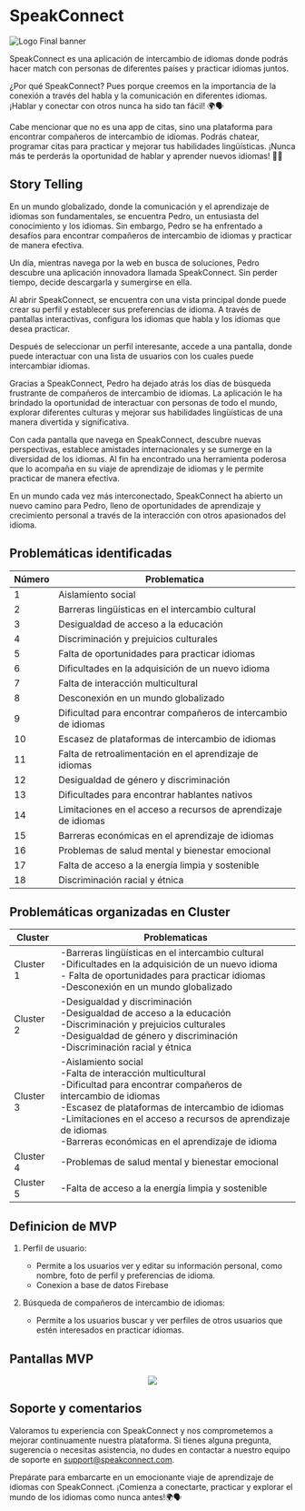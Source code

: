 # SpeakConnect

![Logo Final banner](https://github.com/moisesbass/SpeakConnect/assets/72841588/c1982ab3-b9fd-40c3-97a4-aa0c67d6fcbf)



SpeakConnect es una aplicación de intercambio de idiomas donde podrás hacer match con personas de diferentes países y practicar idiomas juntos.

¿Por qué SpeakConnect? Pues porque creemos en la importancia de la conexión a través del habla y la comunicación en diferentes idiomas. ¡Hablar y conectar con otros nunca ha sido tan fácil! 🌍🗣️

Cabe mencionar que no es una app de citas, sino una plataforma para encontrar compañeros de intercambio de idiomas. Podrás chatear, programar citas para practicar y mejorar tus habilidades lingüísticas. ¡Nunca más te perderás la oportunidad de hablar y aprender nuevos idiomas! 💬🌟


## Story Telling

En un mundo globalizado, donde la comunicación y el aprendizaje de idiomas son fundamentales, se encuentra Pedro, un entusiasta del conocimiento y los idiomas. Sin embargo, Pedro se ha enfrentado a desafíos para encontrar compañeros de intercambio de idiomas y practicar de manera efectiva.

Un día, mientras navega por la web en busca de soluciones, Pedro descubre una aplicación innovadora llamada SpeakConnect. Sin perder tiempo, decide descargarla y sumergirse en ella.

Al abrir SpeakConnect, se encuentra con una vista principal donde puede crear su perfil y establecer sus preferencias de idioma. A través de pantallas interactivas, configura los idiomas que habla y los idiomas que desea practicar.

Después de seleccionar un perfil interesante, accede a una pantalla, donde puede interactuar con una lista de usuarios con los cuales puede intercambiar idiomas.

Gracias a SpeakConnect, Pedro ha dejado atrás los días de búsqueda frustrante de compañeros de intercambio de idiomas. La aplicación le ha brindado la oportunidad de interactuar con personas de todo el mundo, explorar diferentes culturas y mejorar sus habilidades lingüísticas de una manera divertida y significativa.

Con cada pantalla que navega en SpeakConnect, descubre nuevas perspectivas, establece amistades internacionales y se sumerge en la diversidad de los idiomas. Al fin ha encontrado una herramienta poderosa que lo acompaña en su viaje de aprendizaje de idiomas y le permite practicar de manera efectiva.

En un mundo cada vez más interconectado, SpeakConnect ha abierto un nuevo camino para Pedro, lleno de oportunidades de aprendizaje y crecimiento personal a través de la interacción con otros apasionados del idioma.


## Problemáticas identificadas

| Número        | Problematica |
| ------------- | ------------- |
| 1 | Aislamiento social  |
| 2  | Barreras lingüísticas en el intercambio cultural  |
| 3 | Desigualdad de acceso a la educación  |
| 4  | Discriminación y prejuicios culturales  |
| 5 | Falta de oportunidades para practicar idiomas  |
| 6  | Dificultades en la adquisición de un nuevo idioma  |
| 7 | Falta de interacción multicultural  |
| 8 | Desconexión en un mundo globalizado  |
| 9  | Dificultad para encontrar compañeros de intercambio de idiomas  |
| 10 | Escasez de plataformas de intercambio de idiomas  |
| 11  | Falta de retroalimentación en el aprendizaje de idiomas  |
| 12  | Desigualdad de género y discriminación  |
| 13 | Dificultades para encontrar hablantes nativos  |
| 14  |Limitaciones en el acceso a recursos de aprendizaje de idiomas  |
| 15 | Barreras económicas en el aprendizaje de idiomas  |
| 16  |Problemas de salud mental y bienestar emocional  |
| 17 | Falta de acceso a la energía limpia y sostenible |
| 18  | Discriminación racial y étnica |

## Problemáticas organizadas en Cluster


| Cluster   | Problematicas |
| --------- | ------------- |
| Cluster 1 | -Barreras lingüísticas en el intercambio cultural <br>-Dificultades en la adquisición de un nuevo idioma <br>- Falta de oportunidades para practicar idiomas <br>-Desconexión en un mundo globalizado  |
| Cluster 2 | -Desigualdad y discriminación <br>-Desigualdad de acceso a la educación <br>-Discriminación y prejuicios culturales <br>-Desigualdad de género y discriminación <br>-Discriminación racial y étnica  |
| Cluster 3 | -Aislamiento social <br>-Falta de interacción multicultural <br>-Dificultad para encontrar compañeros de intercambio de idiomas <br>-Escasez de plataformas de intercambio de idiomas <br>-Limitaciones en el acceso a recursos de aprendizaje de idiomas<br> -Barreras económicas en el aprendizaje de idioma  |
| Cluster 4 | -Problemas de salud mental y bienestar emocional  |
| Cluster 5 | -Falta de acceso a la energía limpia y sostenible  |


## Definicion de MVP

1. Perfil de usuario:
   -  Permite a los usuarios ver y editar su información personal, como nombre, foto de perfil y preferencias de idioma.
   -  Conexion a base de datos Firebase
    
2. Búsqueda de compañeros de intercambio de idiomas:
   -  Permite a los usuarios buscar y ver perfiles de otros usuarios que estén interesados en practicar idiomas.


## Pantallas MVP

<p align="center">
  <img src="https://i.postimg.cc/gkb9XS2s/Pantallas-MVP.jpg" />
</p>


## Soporte y comentarios

Valoramos tu experiencia con SpeakConnect y nos comprometemos a mejorar continuamente nuestra plataforma. Si tienes alguna pregunta, sugerencia o necesitas asistencia, no dudes en contactar a nuestro equipo de soporte en support@speakconnect.com.

Prepárate para embarcarte en un emocionante viaje de aprendizaje de idiomas con SpeakConnect. ¡Comienza a conectarte, practicar y explorar el mundo de los idiomas como nunca antes!🌍🗣️








